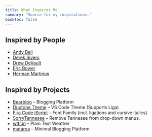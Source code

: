 ```yaml
---
title: What Inspires Me
summary: "Source for my inspirations."
bookToc: false
---
```


## Inspired by People
- [Andy Bell](https://andy-bell.co.uk/)
- [Derek Sivers](https://sive.rs/)
- [Drew DeVault](https://drewdevault.com/)
- [Eric Bower](https://erock.prose.sh/)
- [Herman Martinus](https://herman.bearblog.dev/)

## Inspired by Projects
- [Bearblog](https://github.com/HermanMartinus/bearblog) – Blogging Platform
- [Duotone Theme](https://github.com/Hussseinkizz/duotone-theme-v2-official) – VS Code Theme (Supports Liga)
- [Fira Code iScript](https://github.com/kencrocken/FiraCodeiScript) – Font Family (incl. ligations and cursive italics)
- [SorryTennesee](https://github.com/vpicone/SorryTennesee) – Remove Tennesee from drop-down menus.
- [wttr.in](https://github.com/chubin/wttr.in) – Plain Text Weather
- [mataroa](https://github.com/mataroa-blog/mataroa) – Minimal Blogging Platform